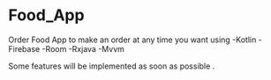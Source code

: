 # Food_App
Order Food App to make an order at any time you want using 
-Kotlin
-Firebase
-Room
-Rxjava
-Mvvm

Some features will be implemented as soon as possible . 

